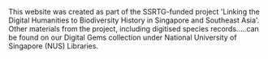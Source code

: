 
This website was created as part of the SSRTG-funded project 'Linking the Digital Humanities to Biodiversity History in Singapore and Southeast Asia'. Other materials from the project, including digitised species records.....can be found on our Digital Gems collection under National University of Singapore (NUS) Libraries.
